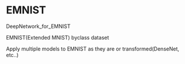 # EMNIST
DeepNetwork_for_EMNIST


EMNIST(Extended MNIST) byclass dataset

Apply multiple models to EMNIST as they are or transformed(DenseNet, etc..)
